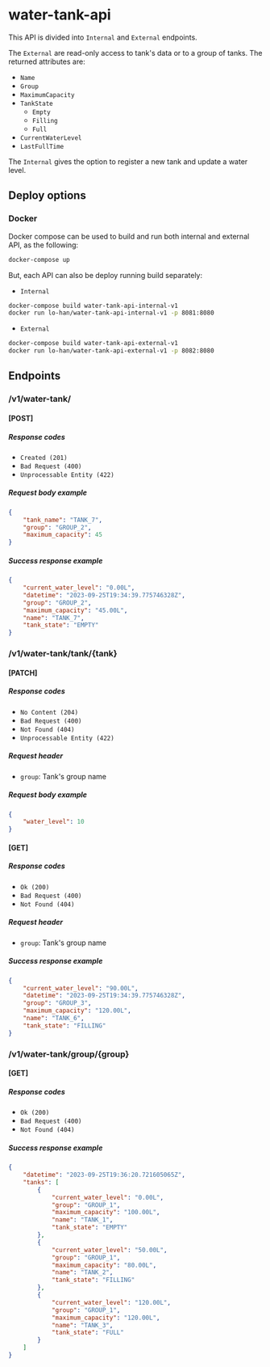 # water-tank-api
This API is divided into `Internal` and `External` endpoints.

The `External` are read-only access to tank's data or to a group of tanks.
The returned attributes are:

- `Name`
- `Group`
- `MaximumCapacity`
- `TankState`
  - `Empty`
  - `Filling`
  - `Full`
- `CurrentWaterLevel`
- `LastFullTime`

The `Internal` gives the option to register a new tank
and update a water level.

## Deploy options

### Docker

Docker compose can be used to build and run both internal and external API, as the following:
``` bash
docker-compose up
```

But, each API can also be deploy running build separately:

- `Internal`

``` bash
docker-compose build water-tank-api-internal-v1
docker run lo-han/water-tank-api-internal-v1 -p 8081:8080
```

- `External`

``` bash
docker-compose build water-tank-api-external-v1
docker run lo-han/water-tank-api-external-v1 -p 8082:8080
```

## Endpoints

### /v1/water-tank/

#### [POST]

##### Response codes

- `Created (201)`
- `Bad Request (400)`
- `Unprocessable Entity (422)`

##### Request body example
``` json
{
    "tank_name": "TANK_7",
    "group": "GROUP_2",
    "maximum_capacity": 45
}
```

##### Success response example
``` json
{
    "current_water_level": "0.00L",
    "datetime": "2023-09-25T19:34:39.775746328Z",
    "group": "GROUP_2",
    "maximum_capacity": "45.00L",
    "name": "TANK_7",
    "tank_state": "EMPTY"
}
```

### /v1/water-tank/tank/{tank}

#### [PATCH]

##### Response codes

- `No Content (204)`
- `Bad Request (400)`
- `Not Found (404)`
- `Unprocessable Entity (422)`

##### Request header

- `group`: Tank's group name

##### Request body example
``` json
{
    "water_level": 10
}
```

#### [GET]

##### Response codes

- `Ok (200)`
- `Bad Request (400)`
- `Not Found (404)`

##### Request header

- `group`: Tank's group name

##### Success response example
``` json
{
    "current_water_level": "90.00L",
    "datetime": "2023-09-25T19:34:39.775746328Z",
    "group": "GROUP_3",
    "maximum_capacity": "120.00L",
    "name": "TANK_6",
    "tank_state": "FILLING"
}
```

### /v1/water-tank/group/{group}

#### [GET]

##### Response codes

- `Ok (200)`
- `Bad Request (400)`
- `Not Found (404)`

##### Success response example
``` json
{
    "datetime": "2023-09-25T19:36:20.721605065Z",
    "tanks": [
        {
            "current_water_level": "0.00L",
            "group": "GROUP_1",
            "maximum_capacity": "100.00L",
            "name": "TANK_1",
            "tank_state": "EMPTY"
        },
        {
            "current_water_level": "50.00L",
            "group": "GROUP_1",
            "maximum_capacity": "80.00L",
            "name": "TANK_2",
            "tank_state": "FILLING"
        },
        {
            "current_water_level": "120.00L",
            "group": "GROUP_1",
            "maximum_capacity": "120.00L",
            "name": "TANK_3",
            "tank_state": "FULL"
        }
    ]
}
```

